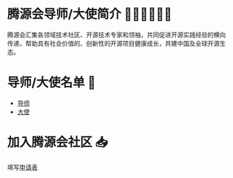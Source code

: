 # 腾源会导师/大使简介 👩🏻‍🏫🧑🏻‍🏫
腾源会汇集各领域技术社区、开源技术专家和领袖，共同促进开源实践经验的横向传递，帮助具有社会价值的、创新性的开源项目健康成长，共建中国及全球开源生态。

# 导师/大使名单 🌟
- [导师](https://github.com/weopenprojects/Advisor-Ambassador/tree/main/Advisor)
- [大使](https://github.com/weopenprojects/Advisor-Ambassador/tree/main/Ambassador)

# 加入腾源会社区 📥
填写[申请表](https://wj.qq.com/s2/9344235/44d5)

